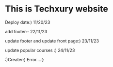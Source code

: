 # This is Techxury website 


Deploy date:) 11/20/23

add footer:- 22/11/23

update footer and update front page:) 23/11/23


update popular courses :) 24/11/23

:)Creater:) Error....(: